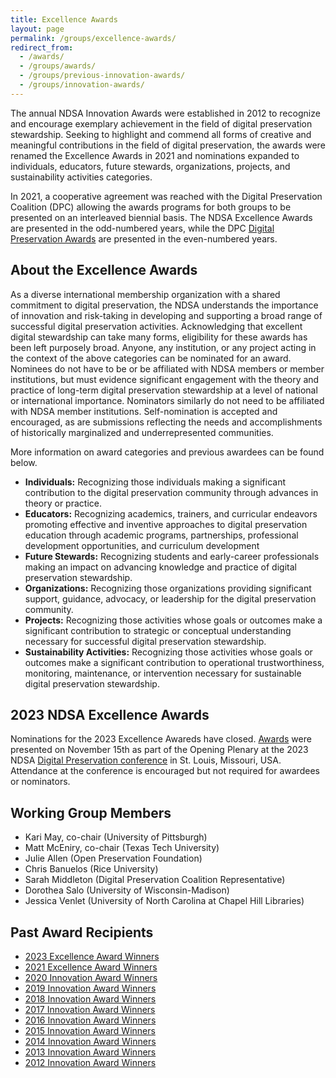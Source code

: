 ```yaml
---
title: Excellence Awards
layout: page
permalink: /groups/excellence-awards/
redirect_from: 
  - /awards/
  - /groups/awards/
  - /groups/previous-innovation-awards/
  - /groups/innovation-awards/
---
```


The annual NDSA Innovation Awards were established in 2012 to recognize and encourage exemplary achievement in the field of digital preservation stewardship. Seeking to highlight and commend all forms of creative and meaningful contributions in the field of digital preservation, the awards were renamed the Excellence Awards in 2021 and nominations expanded to individuals, educators, future stewards, organizations, projects, and sustainability activities categories. 

In 2021, a cooperative agreement was reached with the Digital Preservation Coalition (DPC) allowing the awards programs for both groups to be presented on an interleaved biennial basis. The NDSA Excellence Awards are presented in the odd-numbered years, while the DPC [Digital Preservation Awards](https://www.dpconline.org/events/digital-preservation-awards) are presented in  the even-numbered years.

## About the Excellence Awards
As a diverse international membership organization with a shared commitment to digital preservation, the NDSA understands the importance of innovation and risk-taking in developing and supporting a broad range of successful digital preservation activities. Acknowledging that excellent digital stewardship can take many forms, eligibility for these awards has been left purposely broad. Anyone, any institution, or any project acting in the context of the above categories can be nominated for an award. Nominees do not have to be or be affiliated with NDSA members or member institutions, but must evidence significant engagement with the theory and practice of long-term digital preservation stewardship at a level of national or international importance. Nominators similarly do not need to be affiliated with NDSA member institutions. Self-nomination is accepted and encouraged, as are submissions reflecting the needs and accomplishments of historically marginalized and underrepresented communities. 

More information on award categories and previous awardees can be found below.
- **Individuals:**  Recognizing those individuals making a significant contribution to the digital preservation community through advances in theory or practice.
- **Educators:**  Recognizing academics, trainers, and curricular endeavors promoting effective and inventive approaches to digital preservation education through academic programs, partnerships, professional development opportunities, and curriculum development
- **Future Stewards:**  Recognizing students and early-career professionals making an impact on advancing knowledge and practice of digital preservation stewardship.
- **Organizations:**  Recognizing those organizations providing significant support, guidance, advocacy, or leadership for the digital preservation community.
- **Projects:**  Recognizing those activities whose goals or outcomes make a significant contribution to strategic or conceptual understanding necessary for successful digital preservation stewardship.
- **Sustainability Activities:**  Recognizing those activities whose goals or outcomes make a significant contribution to operational trustworthiness, monitoring, maintenance, or intervention necessary for sustainable digital preservation stewardship.

## 2023 NDSA Excellence Awards 
Nominations for the 2023 Excellence Awareds have closed.  [Awards](https://ndsa.org//2023/11/16/announcing-the-2023-ndsa-excellence-award-winners.html) were presented on November 15th as part of the Opening Plenary at the 2023 NDSA [Digital Preservation conference](https://ndsa.org/conference/digital-preservation-2023/) in St. Louis, Missouri, USA. Attendance at the conference is encouraged but not required for awardees or nominators. 

<!--## 2023 NDSA Excellence Awards Call for Nominations
This is your chance! Help us highlight and reward clever, inventive, and risk-taking approaches to the challenges and potential of digital preservation. Awards will be presented on November 15th as part of the Opening Plenary at the 2023 NDSA [Digital Preservation conference](https://ndsa.org/conference/) in St. Louis, Missouri, USA. Attendance at the conference is encouraged but not required for awardees or nominators. 

Nominations for the 2023 NDSA Excellence Awards are now [open](https://forms.gle/rHAgq9Lu8peEEfqE9) and will remain open through Friday, August 4, 2023. 
### [Submit your nomination here.](https://forms.gle/rHAgq9Lu8peEEfqE9) -->


## Working Group Members
- Kari May, co-chair (University of Pittsburgh)
- Matt McEniry, co-chair (Texas Tech University)
- Julie Allen (Open Preservation Foundation)
- Chris Banuelos (Rice University)
- Sarah Middleton (Digital Preservation Coalition Representative)
- Dorothea Salo (University of Wisconsin-Madison)
- Jessica Venlet (University of North Carolina at Chapel Hill Libraries)


## Past Award Recipients
<!-- Innovation winners from [2012-2019](https://ndsa.org/groups/previous-innovation-awards/) are provided on a separate page. -->
* [2023 Excellence Award Winners](https://ndsa.org//2023/11/16/announcing-the-2023-ndsa-excellence-award-winners.html)
* [2021 Excellence Award Winners](excellence-awards-2021.md)
* [2020 Innovation Award Winners](https://ndsa.org/2020/11/12/ndsa-announces-winners-of-2020-innovation-awards.html)
* [2019 Innovation Award Winners](https://ndsa.org/2019/10/16/ndsa-announces-winners-of-2019-innovation-awards.html)
* [2018 Innovation Award Winners](https://ndsa.org/2018/10/17/announcing-the-2018-ndsa-award-winners.html)
* [2017 Innovation Award Winners](http://ndsa.org/2017/10/25/announcing-the-2017-ndsa-award-winners.html)
* [2016 Innovation Award Winners](https://ndsa.org/2016/11/09/announcing-the-2016-ndsa-award-winners.html)
* [2015 Innovation Award Winners](http://blogs.loc.gov/digitalpreservation/2015/10/announcing-the-2015-innovation-award-winners/)
* [2014 Innovation Award Winners](http://blogs.loc.gov/digitalpreservation/2014/05/software-digital-art-data-curation-archives-the-2014-ndsa-innovation-award-winners/?loclr=blogsig)
* [2013 Innovation Award Winners](http://blogs.loc.gov/digitalpreservation/2013/06/and-the-winner-is-announcing-the-2013-ndsa-innovation-award-winners/)
* [2012 Innovation Award Winners](http://blogs.loc.gov/digitalpreservation/2012/06/announcing-five-ndsa-innovation-award-winners/)


